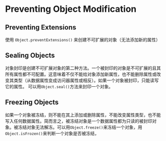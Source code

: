 # Preventing Object Modification

## Preventing Extensions

使用 `Object.preventExtensions()` 来创建不可扩展的对象（无法添加新的属性）

## Sealing Objects

对象封印是创建不可扩展对象的第二种方法。一个被封印的对象是不可扩展的且其所有属性都不可配置。这意味着不仅不能给对象添加新属性，也不能删除属性或改变其类型（从数据属性变成访问器属性或相反）。如果一个对象被封印，只能读写它的属性。 可以用`Object.seal()`方法来封印一个对象。

## Freezing Objects

如果一个对象被冻结，则不能在其上添加或删除属性，不能改变属性类型，也不能写入任何数据属性。简而言之，被冻结对象是一个数据属性都为只读的被封印对象。被冻结对象无法解冻。可以用`Object.freeze()`来冻结一个对象，用`Object.isFrozen()`来判断一个对象是否被冻结，

